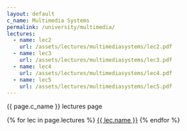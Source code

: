 ```yaml
---
layout: default
c_name: Multimedia Systems
permalink: /university/multimedia/
lectures:
  - name: lec2
    url: /assets/lectures/multimediasystems/lec2.pdf
  - name: lec3
    url: /assets/lectures/multimediasystems/lec3.pdf
  - name: lec4
    url: /assets/lectures/multimediasystems/lec4.pdf
  - name: lec5
    url: /assets/lectures/multimediasystems/lec5.pdf
---
```


{{ page.c_name }} lectures page

{% for lec in page.lectures %}
  <a href="{{ lec.url }}" target="_blank" >{{ lec.name }}</a>
{% endfor %}
